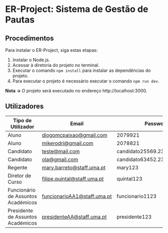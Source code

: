 # ER-Project: Sistema de Gestão de Pautas

## Procedimentos

Para instalar o ER-Project, siga estas etapas:

1. Instalar o Node.js.
2. Acessar à diretoria do projeto no terminal.
3. Executar o comando `npm install` para instalar as dependências do projeto.
4. Para executar o projeto é necessário executar o comando `npm run dev`.

**Nota ->** O projeto será executado no endereço http://localhost:3000.

## Utilizadores

| Tipo de Utilizador | Email | Password |
|---|---|---|
| Aluno | diogomcpaixao@gmail.com | 2079921 |
| Aluno | mikerodri@gmail.com | 2078821 |
| Candidato | teste@mail.com | candidato25569.238888396198 |
| Candidato | ola@gmail.com | candidato63452.23325392562 |
| Regente | mary.barreto@staff.uma.pt | mary123 |
| Diretor de Curso | filipe.quintal@staff.uma.pt | quintal123 |
| Funcionário de Assuntos Académicos | funcionarioAA1@staff.uma.pt | funcionario1123 |
| Presidente de Assuntos Académicos | presidenteAA@staff.uma.pt | presidente123 |
